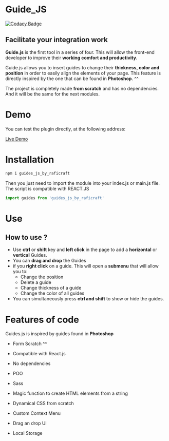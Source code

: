 # Guide_JS

[![Codacy Badge](https://app.codacy.com/project/badge/Grade/358228bef6f44d64b8d7a9559576438f)](https://www.codacy.com/gh/raficraft/GUIDES_JS/dashboard?utm_source=github.com&amp;utm_medium=referral&amp;utm_content=raficraft/GUIDES_JS&amp;utm_campaign=Badge_Grade)

Facilitate your integration work
--------------------------------

**Guide.js** is the first tool in a series of four. This will allow the front-end developer to improve their **working comfort and productivity**.

Guide.js allows you to insert guides to change their **thickness, color and position** in order to easily align the elements of your page. This feature is directly inspired by the one that can be found in **Photoshop**. ^^

The project is completely made **from scratch** and has no dependencies. And it will be the same for the next modules.

# Demo 

You can test the plugin directly, at the following address:

[Live Demo](https://flamboyant-saha-06f6cd.netlify.app/)

# Installation

```javascript
npm i guides_js_by_raficraft
```

Then you just need to import the module into your index.js or main.js file. The script is compatible with REACT.JS

```javascript
import guides from 'guides_js_by_raficraft'
```

# Use

How to use ?
------------

*   Use **ctrl** or **shift** key and **left click** in the page to add a **horizontal** or **vertical** Guides.
*   You can **drag and drop** the Guides
*   if you **right click** on a guide. This will open a **submenu** that will allow you to:
    *   Change the position
    *   Delete a guide
    *   Change thickness of a guide
    *   Change the color of all guides
*   You can simultaneously press **ctrl and shift** to show or hide the guides.

# Features of code


Guides.js is inspired by guides found in **Photoshop**

*   Form Scratch ^^
*   Compatible with React.js
*   No dependencies
*   POO
*   Sass
*   Magic function to create HTML elements from a string

*   Dynamical CSS from scratch
*   Custom Context Menu
*   Drag an drop UI
*   Local Storage